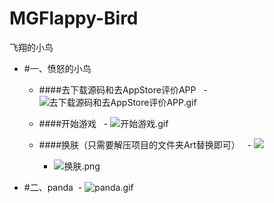 # MGFlappy-Bird
飞翔的小鸟

- #一、愤怒的小鸟
  - ####去下载源码和去AppStore评价APP
    - ![去下载源码和去AppStore评价APP.gif](http://upload-images.jianshu.io/upload_images/1429890-407c9bc0b493142d.gif?imageMogr2/auto-orient/strip)

  - ####开始游戏
    - ![开始游戏.gif](http://upload-images.jianshu.io/upload_images/1429890-769bd27007f6e80f.gif?imageMogr2/auto-orient/strip)

  - ####换肤（只需要解压项目的文件夹Art替换即可）
    - ![](http://upload-images.jianshu.io/upload_images/1429890-4fdbb1b2f47a4b77.gif?imageMogr2/auto-orient/strip)

     - ![换肤.png](http://upload-images.jianshu.io/upload_images/1429890-ef6c18dbf976e207.png?imageMogr2/auto-orient/strip%7CimageView2/2/w/1240)

- #二、panda
  - ![panda.gif](http://upload-images.jianshu.io/upload_images/1429890-fb4c72e42fc4ce58.gif?imageMogr2/auto-orient/strip)
